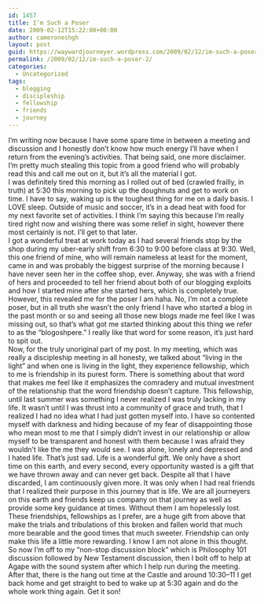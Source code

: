 ```yaml
---
id: 1457
title: I’m Such a Poser
date: 2009-02-12T15:22:00+00:00
author: cameroneshgh
layout: post
guid: https://waywardjourneyer.wordpress.com/2009/02/12/im-such-a-poser-2/
permalink: /2009/02/12/im-such-a-poser-2/
categories:
  - Uncategorized
tags:
  - blogging
  - discipleship
  - fellowship
  - friends
  - journey
---
```

I’m writing now because I have some spare time in between a meeting and discussion and I honestly don’t know how much energy I’ll have when I return from the evening’s activities. That being said, one more disclaimer. I’m pretty much stealing this topic from a good friend who will probably read this and call me out on it, but it’s all the material I got.  
I was definitely tired this morning as I rolled out of bed (crawled frailly, in truth) at 5:30 this morning to pick up the doughnuts and get to work on time. I have to say, waking up is the toughest thing for me on a daily basis. I LOVE sleep. Outside of music and soccer, it’s in a dead heat with food for my next favorite set of activities. I think I’m saying this because I’m really tired right now and wishing there was some relief in sight, however there most certainly is not. I’ll get to that later.  
I got a wonderful treat at work today as I had several friends stop by the shop during my uber-early shift from 6:30 to 9:00 before class at 9:30. Well, this one friend of mine, who will remain nameless at least for the moment, came in and was probably the biggest surprise of the morning because I have never seen her in the coffee shop, ever. Anyway, she was with a friend of hers and proceeded to tell her friend about both of our blogging exploits and how I started mine after she started hers, which is completely true. However, this revealed me for the poser I am haha. No, I’m not a complete poser, but in all truth she wasn’t the only friend I have who started a blog in the past month or so and seeing all those new blogs made me feel like I was missing out, so that’s what got me started thinking about this thing we refer to as the “blogoshpere.” I really like that word for some reason, it’s just hard to spit out.  
Now, for the truly unoriginal part of my post. In my meeting, which was really a discipleship meeting in all honesty, we talked about “living in the light” and when one is living in the light, they experience fellowship, which to me is friendship in its purest form. There is something about that word that makes me feel like it emphasizes the comradery and mutual investment of the relationship that the word friendship doesn’t capture. This fellowship, until last summer was something I never realized I was truly lacking in my life. It wasn’t until I was thrust into a community of grace and truth, that I realized I had no idea what I had just gotten myself into. I have so contented myself with darkness and hiding because of my fear of disappointing those who mean most to me that I simply didn’t invest in our relationship or allow myself to be transparent and honest with them because I was afraid they wouldn’t like the me they would see. I was alone, lonely and depressed and I hated life. That’s just sad. Life is a wonderful gift. We only have a short time on this earth, and every second, every opportunity wasted is a gift that we have thrown away and can never get back. Despite all that I have discarded, I am continuously given more. It was only when I had real friends that I realized their purpose in this journey that is life. We are all journeyers on this earth and friends keep us company on that journey as well as provide some key guidance at times. Without them I am hopelessly lost. These friendships, fellowships as I prefer, are a huge gift from above that make the trials and tribulations of this broken and fallen world that much more bearable and the good times that much sweeter. Friendship can only make this life a little more rewarding. I know I am not alone in this thought.  
So now I’m off to my “non-stop discussion block” which is Philosophy 101 discussion followed by New Testament discussion, then I bolt off to help at Agape with the sound system after which I help run during the meeting. After that, there is the hang out time at the Castle and around 10:30–11 I get back home and get straight to bed to wake up at 5:30 again and do the whole work thing again. Get it son!